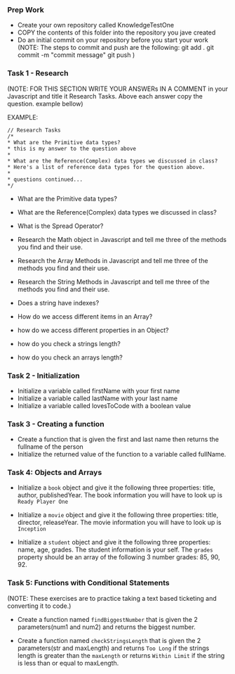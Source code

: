 ### Prep Work

- Create your own repository called KnowledgeTestOne
- COPY the contents of this folder into the repository you jave created
- Do an initial commit on your repository before you start your work
  (NOTE: The steps to commit and push are the following:
  git add .
  git commit -m "commit message"
  git push
  )

### Task 1 - Research

(NOTE: FOR THIS SECTION WRITE YOUR ANSWERs IN A COMMENT in your Javascript and title it Research Tasks. Above each answer copy the question. example bellow)

EXAMPLE:

```
// Research Tasks
/*
* What are the Primitive data types?
* this is my answer to the question above
*
* What are the Reference(Complex) data types we discussed in class?
* Here's a list of reference data types for the question above.
*
* questions continued...
*/
```

- What are the Primitive data types?

- What are the Reference(Complex) data types we discussed in class?

- What is the Spread Operator?

- Research the Math object in Javascript and tell me three of the methods you find and their use.

- Research the Array Methods in Javascript and tell me three of the methods you find and their use.

- Research the String Methods in Javascript and tell me three of the methods you find and their use.

- Does a string have indexes?

- How do we access different items in an Array?

- how do we access different properties in an Object?

- how do you check a strings length?

- how do you check an arrays length?

### Task 2 - Initialization

- Initialize a variable called firstName with your first name
- Initialize a variable called lastName with your last name
- Initialize a variable called lovesToCode with a boolean value

### Task 3 - Creating a function

- Create a function that is given the first and last name then returns the fullname of the person
- Initialize the returned value of the function to a variable called fullName.

### Task 4: Objects and Arrays

- Initialize a `book` object and give it the following three properties: title, author, publishedYear. The book information you will have to look up is `Ready Player One`

- Initialize a `movie` object and give it the following three properties: title, director, releaseYear. The movie information you will have to look up is `Inception`

- Initialize a `student` object and give it the following three properties: name, age, grades. The student information is your self. The `grades` property should be an array of the following 3 number grades: 85, 90, 92.

### Task 5: Functions with Conditional Statements

(NOTE: These exercises are to practice taking a text based ticketing and converting it to code.)

- Create a function named `findBiggestNumber` that is given the 2 parameters(num1 and num2) and returns the biggest number.

- Create a function named `checkStringsLength` that is given the 2 parameters(str and maxLength) and returns `Too Long` if the strings length is greater than the `maxLength` or returns `Within Limit` if the string is less than or equal to maxLength.
